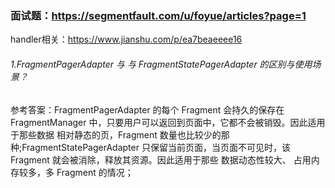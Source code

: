 ### 面试题：https://segmentfault.com/u/foyue/articles?page=1
handler相关：https://www.jianshu.com/p/ea7beaeeee16


###### 1.FragmentPagerAdapter 与 与 FragmentStatePagerAdapter 的区别与使用场景？
参考答案：FragmentPagerAdapter 的每个 Fragment 会持久的保存在 FragmentManager 中，只要用户可以返回到页面中，它都不会被销毁。因此适用于那些数据 相对静态的页，Fragment 数量也比较少的那种;FragmentStatePagerAdapter 只保留当前页面，当页面不可见时，该 Fragment 就会被消除，释放其资源。因此适用于那些 数据动态性较大、 占用内存较多，多 Fragment 的情况；
